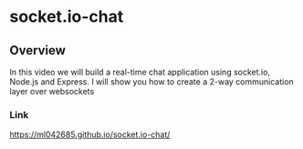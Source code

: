 # socket.io-chat

## Overview
In this video we will build a real-time chat application using socket.io, Node.js and Express. I will show you how to create a 2-way communication layer over websockets


### Link
 https://ml042685.github.io/socket.io-chat/



